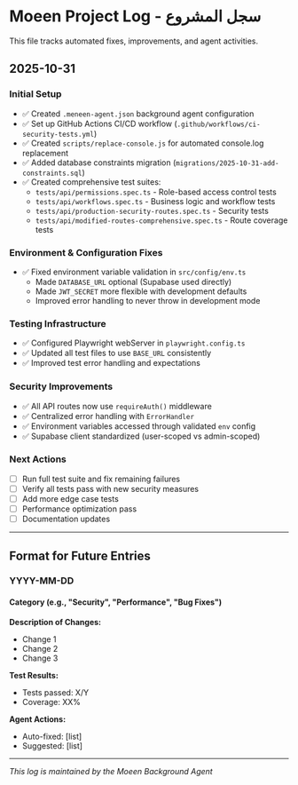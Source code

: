 # Moeen Project Log - سجل المشروع

This file tracks automated fixes, improvements, and agent activities.

## 2025-10-31

### Initial Setup
- ✅ Created `.meneen-agent.json` background agent configuration
- ✅ Set up GitHub Actions CI/CD workflow (`.github/workflows/ci-security-tests.yml`)
- ✅ Created `scripts/replace-console.js` for automated console.log replacement
- ✅ Added database constraints migration (`migrations/2025-10-31-add-constraints.sql`)
- ✅ Created comprehensive test suites:
  - `tests/api/permissions.spec.ts` - Role-based access control tests
  - `tests/api/workflows.spec.ts` - Business logic and workflow tests
  - `tests/api/production-security-routes.spec.ts` - Security tests
  - `tests/api/modified-routes-comprehensive.spec.ts` - Route coverage tests

### Environment & Configuration Fixes
- ✅ Fixed environment variable validation in `src/config/env.ts`
  - Made `DATABASE_URL` optional (Supabase used directly)
  - Made `JWT_SECRET` more flexible with development defaults
  - Improved error handling to never throw in development mode

### Testing Infrastructure
- ✅ Configured Playwright webServer in `playwright.config.ts`
- ✅ Updated all test files to use `BASE_URL` consistently
- ✅ Improved test error handling and expectations

### Security Improvements
- ✅ All API routes now use `requireAuth()` middleware
- ✅ Centralized error handling with `ErrorHandler`
- ✅ Environment variables accessed through validated `env` config
- ✅ Supabase client standardized (user-scoped vs admin-scoped)

### Next Actions
- [ ] Run full test suite and fix remaining failures
- [ ] Verify all tests pass with new security measures
- [ ] Add more edge case tests
- [ ] Performance optimization pass
- [ ] Documentation updates

---

## Format for Future Entries

### YYYY-MM-DD

#### Category (e.g., "Security", "Performance", "Bug Fixes")

**Description of Changes:**
- Change 1
- Change 2
- Change 3

**Test Results:**
- Tests passed: X/Y
- Coverage: XX%

**Agent Actions:**
- Auto-fixed: [list]
- Suggested: [list]

---

_This log is maintained by the Moeen Background Agent_
